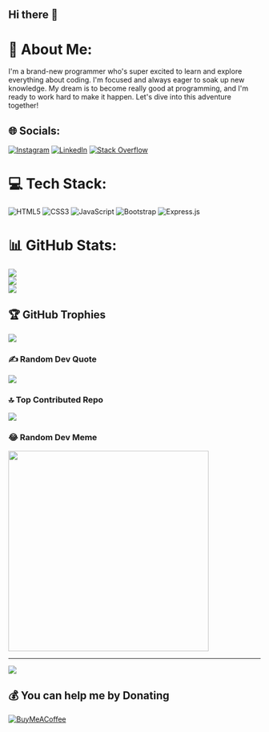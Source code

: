 ## Hi there 👋

# 💫 About Me:
I'm a brand-new programmer who's super excited to learn and explore everything about coding. I'm focused and always eager to soak up new knowledge. My dream is to become really good at programming, and I'm ready to work hard to make it happen. Let's dive into this adventure together!


## 🌐 Socials:
[![Instagram](https://img.shields.io/badge/Instagram-%23E4405F.svg?logo=Instagram&logoColor=white)](https://instagram.com/the_alin.__) [![LinkedIn](https://img.shields.io/badge/LinkedIn-%230077B5.svg?logo=linkedin&logoColor=white)](https://linkedin.com/in/ALIN_A_S) [![Stack Overflow](https://img.shields.io/badge/-Stackoverflow-FE7A16?logo=stack-overflow&logoColor=white)](https://stackoverflow.com/users/1234567/ALIN_A_S)


# 💻 Tech Stack:
![HTML5](https://img.shields.io/badge/html5-%23E34F26.svg?style=for-the-badge&logo=html5&logoColor=white) ![CSS3](https://img.shields.io/badge/css3-%231572B6.svg?style=for-the-badge&logo=css3&logoColor=white) ![JavaScript](https://img.shields.io/badge/javascript-%23323330.svg?style=for-the-badge&logo=javascript&logoColor=%23F7DF1E) ![Bootstrap](https://img.shields.io/badge/bootstrap-%238511FA.svg?style=for-the-badge&logo=bootstrap&logoColor=white) ![Express.js](https://img.shields.io/badge/express.js-%23404d59.svg?style=for-the-badge&logo=express&logoColor=%2361DAFB)
# 📊 GitHub Stats:
![](https://github-readme-stats.vercel.app/api?username=alin262&theme=dark&hide_border=false&include_all_commits=true&count_private=true)<br/>
![](https://github-readme-streak-stats.herokuapp.com/?user=alin262&theme=dark&hide_border=false)<br/>
![](https://github-readme-stats.vercel.app/api/top-langs/?username=alin262&theme=dark&hide_border=false&include_all_commits=true&count_private=true&layout=compact)

## 🏆 GitHub Trophies
![](https://github-profile-trophy.vercel.app/?username=alin262&theme=dracula&no-frame=true&no-bg=true&margin-w=4)

### ✍️ Random Dev Quote
![](https://quotes-github-readme.vercel.app/api?type=horizontal&theme=merko)

### 🔝 Top Contributed Repo
![](https://github-contributor-stats.vercel.app/api?username=alin262&limit=5&theme=dark&combine_all_yearly_contributions=true)

### 😂 Random Dev Meme
<img src='https://memer-new.vercel.app/' style="height: 400px;"/>

---
[![](https://visitcount.itsvg.in/api?id=alin262&icon=0&color=3)](https://visitcount.itsvg.in)

  ## 💰 You can help me by Donating
  [![BuyMeACoffee](https://img.shields.io/badge/Buy%20Me%20a%20Coffee-ffdd00?style=for-the-badge&logo=buy-me-a-coffee&logoColor=black)](https://buymeacoffee.com/https://buymeacoffee.com/alin26) 

  
<!-- Proudly created with GPRM ( https://gprm.itsvg.in ) -->
